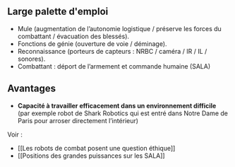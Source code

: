 ## Large palette d'emploi

- Mule (augmentation de l’autonomie logistique / préserve les forces du combattant / évacuation des blessés).
- Fonctions de génie (ouverture de voie / déminage).
- Reconnaissance (porteurs de capteurs : NRBC / caméra / IR / IL / sonores).
- Combattant : déport de l’armement et commande humaine (SALA)

## Avantages 

- **Capacité à travailler efficacement dans un environnement difficile** (par exemple robot de Shark Robotics qui est entré dans Notre Dame de Paris pour arroser directement l’intérieur)

Voir : 

- [[Les robots de combat posent une question éthique]]
- [[Positions des grandes puissances sur les SALA]]